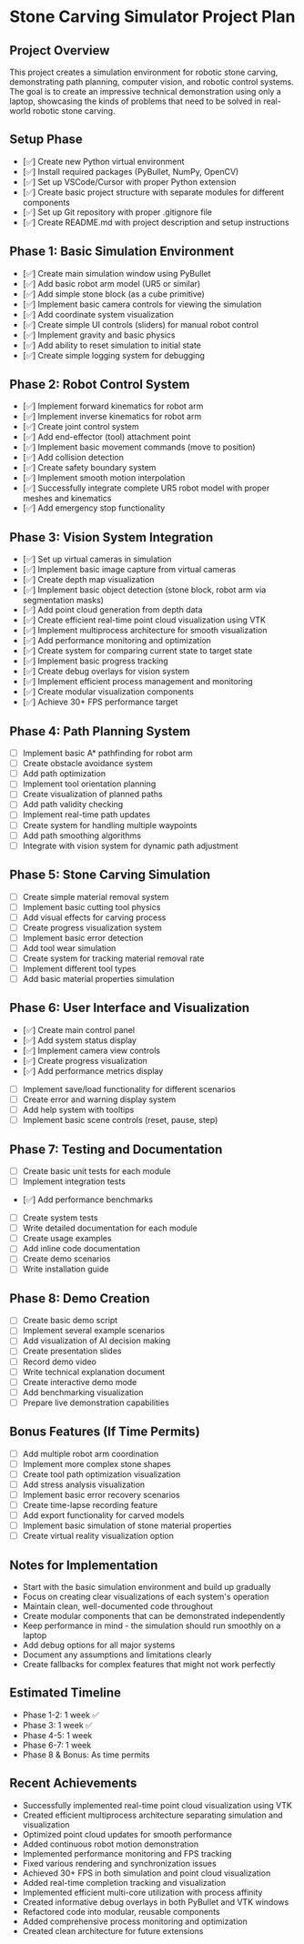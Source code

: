 # Stone Carving Simulator Project Plan

## Project Overview
This project creates a simulation environment for robotic stone carving, demonstrating path planning, computer vision, and robotic control systems. The goal is to create an impressive technical demonstration using only a laptop, showcasing the kinds of problems that need to be solved in real-world robotic stone carving.

## Setup Phase
- [✅] Create new Python virtual environment
- [✅] Install required packages (PyBullet, NumPy, OpenCV)
- [✅] Set up VSCode/Cursor with proper Python extension
- [✅] Create basic project structure with separate modules for different components
- [✅] Set up Git repository with proper .gitignore file
- [✅] Create README.md with project description and setup instructions

## Phase 1: Basic Simulation Environment
- [✅] Create main simulation window using PyBullet
- [✅] Add basic robot arm model (UR5 or similar)
- [✅] Add simple stone block (as a cube primitive)
- [✅] Implement basic camera controls for viewing the simulation
- [✅] Add coordinate system visualization
- [✅] Create simple UI controls (sliders) for manual robot control
- [✅] Implement gravity and basic physics
- [✅] Add ability to reset simulation to initial state
- [✅] Create simple logging system for debugging

## Phase 2: Robot Control System
- [✅] Implement forward kinematics for robot arm
- [✅] Implement inverse kinematics for robot arm
- [✅] Create joint control system
- [✅] Add end-effector (tool) attachment point
- [✅] Implement basic movement commands (move to position)
- [✅] Add collision detection
- [✅] Create safety boundary system
- [✅] Implement smooth motion interpolation
- [✅] Successfully integrate complete UR5 robot model with proper meshes and kinematics
- [✅] Add emergency stop functionality

## Phase 3: Vision System Integration
- [✅] Set up virtual cameras in simulation
- [✅] Implement basic image capture from virtual cameras
- [✅] Create depth map visualization
- [✅] Implement basic object detection (stone block, robot arm via segmentation masks)
- [✅] Add point cloud generation from depth data
- [✅] Create efficient real-time point cloud visualization using VTK
- [✅] Implement multiprocess architecture for smooth visualization
- [✅] Add performance monitoring and optimization
- [✅] Create system for comparing current state to target state
- [✅] Implement basic progress tracking
- [✅] Create debug overlays for vision system
- [✅] Implement efficient process management and monitoring
- [✅] Create modular visualization components
- [✅] Achieve 30+ FPS performance target

## Phase 4: Path Planning System
- [ ] Implement basic A* pathfinding for robot arm
- [ ] Create obstacle avoidance system
- [ ] Add path optimization
- [ ] Implement tool orientation planning
- [ ] Create visualization of planned paths
- [ ] Add path validity checking
- [ ] Implement real-time path updates
- [ ] Create system for handling multiple waypoints
- [ ] Add path smoothing algorithms
- [ ] Integrate with vision system for dynamic path adjustment

## Phase 5: Stone Carving Simulation
- [ ] Create simple material removal system
- [ ] Implement basic cutting tool physics
- [ ] Add visual effects for carving process
- [ ] Create progress visualization system
- [ ] Implement basic error detection
- [ ] Add tool wear simulation
- [ ] Create system for tracking material removal rate
- [ ] Implement different tool types
- [ ] Add basic material properties simulation

## Phase 6: User Interface and Visualization
- [✅] Create main control panel
- [✅] Add system status display
- [✅] Implement camera view controls
- [✅] Create progress visualization
- [✅] Add performance metrics display
- [ ] Implement save/load functionality for different scenarios
- [ ] Create error and warning display system
- [ ] Add help system with tooltips
- [ ] Implement basic scene controls (reset, pause, step)

## Phase 7: Testing and Documentation
- [ ] Create basic unit tests for each module
- [ ] Implement integration tests
- [✅] Add performance benchmarks
- [ ] Create system tests
- [ ] Write detailed documentation for each module
- [ ] Create usage examples
- [ ] Add inline code documentation
- [ ] Create demo scenarios
- [ ] Write installation guide

## Phase 8: Demo Creation
- [ ] Create basic demo script
- [ ] Implement several example scenarios
- [ ] Add visualization of AI decision making
- [ ] Create presentation slides
- [ ] Record demo video
- [ ] Write technical explanation document
- [ ] Create interactive demo mode
- [ ] Add benchmarking visualization
- [ ] Prepare live demonstration capabilities

## Bonus Features (If Time Permits)
- [ ] Add multiple robot arm coordination
- [ ] Implement more complex stone shapes
- [ ] Create tool path optimization visualization
- [ ] Add stress analysis visualization
- [ ] Implement basic error recovery scenarios
- [ ] Create time-lapse recording feature
- [ ] Add export functionality for carved models
- [ ] Implement basic simulation of stone material properties
- [ ] Create virtual reality visualization option

## Notes for Implementation
- Start with the basic simulation environment and build up gradually
- Focus on creating clear visualizations of each system's operation
- Maintain clean, well-documented code throughout
- Create modular components that can be demonstrated independently
- Keep performance in mind - the simulation should run smoothly on a laptop
- Add debug options for all major systems
- Document any assumptions and limitations clearly
- Create fallbacks for complex features that might not work perfectly

## Estimated Timeline
- Phase 1-2: 1 week ✅
- Phase 3: 1 week ✅
- Phase 4-5: 1 week
- Phase 6-7: 1 week
- Phase 8 & Bonus: As time permits

## Recent Achievements
- Successfully implemented real-time point cloud visualization using VTK
- Created efficient multiprocess architecture separating simulation and visualization
- Optimized point cloud updates for smooth performance
- Added continuous robot motion demonstration
- Implemented performance monitoring and FPS tracking
- Fixed various rendering and synchronization issues
- Achieved 30+ FPS in both simulation and point cloud visualization
- Added real-time completion tracking and visualization
- Implemented efficient multi-core utilization with process affinity
- Created informative debug overlays in both PyBullet and VTK windows
- Refactored code into modular, reusable components
- Added comprehensive process monitoring and optimization
- Created clean architecture for future extensions